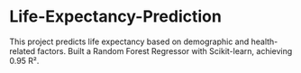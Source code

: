 # Life-Expectancy-Prediction
This project predicts life expectancy based on demographic and health-related factors. Built a Random Forest Regressor with Scikit-learn, achieving 0.95 R². 
